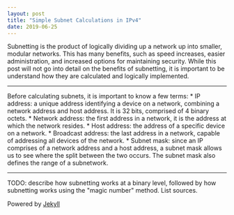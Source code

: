 ```yaml
---
layout: post
title: "Simple Subnet Calculations in IPv4"
date: 2019-06-25
---
```


Subnetting is the product of logically dividing up a network up into smaller, modular networks. This has many benefits, such as speed increases, easier administration, and increased options for maintaining security. While this post will not go into detail on the benefits of subnetting, it is important to be understand how they are calculated and logically implemented.  
<hr>  
Before calculating subnets, it is important to know a few terms:  
* IP address: a unique address identifying a device on a network, combining a network address and host address. It is 32 bits, comprised of 4 binary octets.  
* Network address: the first address in a network, it is the address at which the network resides.  
* Host address: the address of a specific device on a network.  
* Broadcast address: the last address in a network, capable of addressing all devices of the network.  
* Subnet mask: since an IP comprises of a network address and a host address, a subnet mask allows us to see where the split between the two occurs. The subnet mask also defines the range of a subnetwork. 
<hr>
TODO: describe how subnetting works at a binary level, followed by how subnetting works using the "magic number" method. List sources.

Powered by [Jekyll](http://jekyllrb.com)
